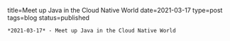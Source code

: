 
title=Meet up Java in the Cloud Native World
date=2021-03-17
type=post
tags=blog
status=published
~~~~~~
*2021-03-17* - Meet up Java in the Cloud Native World
            
